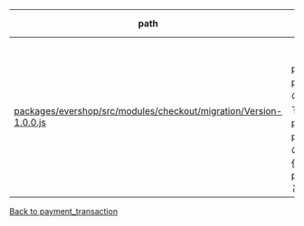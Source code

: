 | path | summary | is relevant |
| --- | --- | --- |
| [packages/evershop/src/modules/checkout/migration/Version-1.0.0.js](https://github.com/evershopcommerce/evershop/blob/4f1f4947f95e03b9cf64486a42b1669d484cba61/packages/evershop/src/modules/checkout/migration/Version-1.0.0.js) | <br><br>payment_transaction_idは、payment_transactionテーブルの主キーとして使用されています。また、payment_transaction_idは、payment_transactionテーブルの他のテーブルとの関連付けに使用されます。例えば、payment_transaction_order_idとの関連付けに使用されます。 | True |
[Back to payment_transaction](../tables/payment_transaction.md)